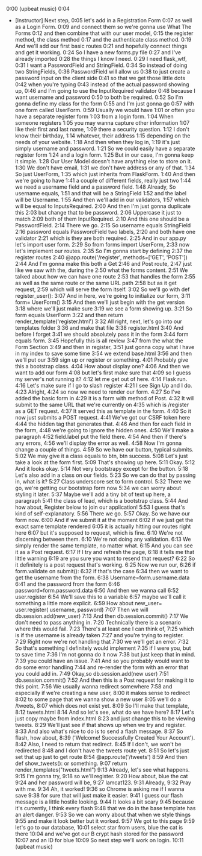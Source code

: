 0:00
(upbeat music)
0:04
- [Instructor] Next step,
0:05
let's add in a Registration Form
0:07
as well as a Login Form.
0:09
and connect them so we're gonna use What The Forms
0:12
and then combine that with our user model,
0:15
the register method, the class method
0:17
and the authenticate class method.
0:19
And we'll add our first basic routes
0:21
and hopefully connect things and get it working.
0:24
So I have a new forms.py file
0:27
and I've already imported
0:28
the things I know I need.
0:29
I need flask_wtf,
0:31
I want a PasswordField and StringField.
0:34
So instead of doing two StringFields,
0:36
PasswordField will allow us
0:38
to just create a password input on the client side
0:41
so that we get those little dots
0:42
when you're typing
0:43
instead of the actual password showing up,
0:46
and I'm going to use the InputRequired validator
0:48
because I want username and password
0:50
to both be required.
0:52
So I'm gonna define my class for the form
0:55
and I'm just gonna go
0:57
with one form called UserForm.
0:59
Usually we would have
1:01
or often you have a separate register form
1:03
from a login form.
1:04
When someone registers
1:05
you may wanna capture other information
1:07
like their first and last name,
1:09
there a security question.
1:12
I don't know their birthday,
1:14
whatever, their address
1:15
depending on the needs of your website.
1:18
And then when they log in,
1:19
it's just simply username and password.
1:21
So we could easily have a separate register form
1:24
and a login form.
1:25
But in our case, I'm gonna keep it simple.
1:28
Our User Model doesn't have anything else to store on it.
1:30
We don't have email,
1:31
we don't have address or any of that.
1:34
So just UserForm,
1:35
which just inherits from FlaskForm.
1:40
And then we're going to have
1:41
a couple of different fields, really just two
1:44
we need a username field and a password field.
1:48
Already, So username equals,
1:51
and that will be a StringField
1:52
and the label will be Username.
1:55
And then we'll add in our validators,
1:57
which will be equal to InputsRequired.
2:00
And then I'm just gonna duplicate this
2:03
but change that to be password.
2:06
Uppercase it just to match
2:09
both of them InputRequired.
2:10
And this one should be a PasswordField.
2:14
There we go.
2:15
So username equals StringField
2:16
password equals PasswordField two labels,
2:20
and both have one validator
2:21
which is they are both required.
2:25
And in our app.py let's import user form.
2:29
So from forms import UserForm,
2:33
now let's implement our routes.
2:35
So I'm gonna start by defining
2:37
the register routes
2:40
@app.route('/register', methods=['GET', 'POST'])
2:44
And I'm gonna make this both a Get
2:46
and Post route,
2:47
just like we saw with the, during the
2:50
what the forms content.
2:51
We talked about how we can have one route
2:53
that handles the form
2:55
as well as the same route or the same URL path
2:58
but as it get request,
2:59
which will serve the form itself.
3:02
So we'll go with def register_user():
3:07
And in here, we're going to initialize our form,
3:11
form= UserForm()
3:15
And then we'll just begin with the get version
3:18
where we'll just make sure
3:19
we see a form showing up.
3:21
So form equals UserForm
3:22
and then return render_template('register.html')
3:32
All right, next, let's go into our templates folder
3:36
and make that file
3:38
register.html
3:40
And before I forget
3:41
we should absolutely pass it in the form
3:44
form equals form.
3:45
Hopefully this is all review
3:47
from the what the Form Section
3:49
and then in register,
3:51
just gonna copy what I have in my index to save some time
3:54
we extend base.html
3:56
and then we'll put our
3:59
sign up or register or something.
4:01
Probably give this a bootstrap class.
4:04
How about display one?
4:06
And then we want to add our form
4:08
but let's first make sure that
4:09
so I guess my server's not running it?
4:12
let me get out of here.
4:14
Flask run.
4:16
Let's make sure if I go to slash register
4:21
I see Sign Up and I do.
4:23
Alright,
4:24
so now we need to render our form.
4:27
So I've added the basic form in
4:29
it is a form with method of Post.
4:32
It will submit to the same URL that we're currently on
4:35
which is /register as a GET request.
4:37
It served this as template in the form.
4:40
So it now just submits a POST request.
4:41
We've got our CSRF token here
4:44
the hidden tag that generates that.
4:46
And then for each field in the form,
4:48
we're going to ignore the hidden ones.
4:50
We'll make a paragraph
4:52
field.label put the field there.
4:54
And then if there's any errors,
4:56
we'll display the error as well.
4:58
Now I'm gonna change a couple of things.
4:59
So we have our button, typical submits.
5:02
We may give it a class equals to btn, btn success.
5:08
Let's just take a look at the form first.
5:09
That's showing up here.
5:11
Okay.
5:12
And it looks okay.
5:14
Not very bootstrapy except for the button.
5:18
Let's also add in a class on our fields.
5:23
So we can do that by passing in, what is it?
5:27
Class underscore set to form control.
5:32
There we go, we're getting our bootstrap form now
5:34
we can worry about styling it later.
5:37
Maybe we'll add a tiny bit of text up here, a paragraph
5:41
the class of lead, which is a bootstrap class.
5:44
And how about, Register below to join our application!
5:53
I guess that's kind of self-explanatory.
5:56
There we go.
5:57
Okay. So we have our form now.
6:00
And if we submit it at the moment
6:02
if we just get the exact same template rendered
6:05
it is actually hitting our routes right here
6:07
but it's supposed to request, which is fine.
6:10
We're not discerning between them.
6:10
We're not doing any validation.
6:13
We simply render the same template, no matter what.
6:15
And you can see it as a Post request.
6:17
If I try and refresh the page,
6:18
it tells me that little warning
6:19
are you sure you want to resend that request?
6:22
So it definitely is a post request that's working.
6:25
Now we run our,
6:26
if form.validate on submit():
6:32
if that's the case
6:34
then we want to get the username from the form.
6:38
Username=form.username.data
6:41
and the password from the form
6:46
password=form.password.data
6:50
And then we wanna call
6:52
user.register
6:54
We'll save this to a variable
6:57
maybe we'll call it something a little more explicit.
6:59
How about new_user= user.register( username, password)
7:07
Then we will db.session.add(new_user)
7:13
And then db.session.commit()
7:17
We don't need to pass anything in.
7:20
Technically there is a scenario where this would fail.
7:23
There's at least one I can think of,
7:25
which is if the username is already taken
7:27
and you're trying to register.
7:29
Right now we're not handling that
7:30
we we'll get an error.
7:32
So that's something I definitely would implement
7:35
if I were you, but to save time
7:36
I'm not gonna do it now
7:38
but just keep that in mind.
7:39
you could have an issue.
7:41
And so you probably would want to do some error handling
7:44
and re-render the form with an error that you could add in.
7:49
Okay,so db.session.add(new user)
7:51
db.session.commit()
7:52
And then this is a Post request for making it to this point.
7:56
We usually wanna redirect somewhere
7:58
and especially if we're creating a new user,
8:00
it makes sense to redirect
8:02
to some page that we wanna show a new user
8:05
we'll do a /tweets,
8:07
which does not exist yet.
8:09
So I'll make that template,
8:12
tweets.html
8:14
And so let's see, what do we have here?
8:17
Let's just copy maybe from index.html
8:23
and just change this to be viewing tweets.
8:29
We'll just see if that shows up when we try and register.
8:33
And also what's nice to do is to send a flash message.
8:37
So flash, how about,
8:39
('Welcome! Successfully Created Your Account').
8:42
Also, I need to return that redirect.
8:45
If I don't, we won't be redirected
8:48
and I don't have the tweets route yet.
8:51
So let's just set that up just to get route
8:54
@app.route('/tweets')
8:59
And then def show_tweets(): or something.
9:07
return render_templates("tweets.html")
9:13
Already, let's see what happens.
9:15
I'm gonna try,
9:18
so we'll register.
9:20
How about, blue the cat
9:24
and her password will be,
9:27
Iamcat123.
9:31
Already,
9:32
Pray with me.
9:34
Ah, it worked!
9:36
so Chrome is asking me if I wanna save
9:38
for sure that will just make it easier.
9:41
I guess our flash message is a little hostile looking.
9:44
It looks a bit scary
9:45
because it's currently, I think every flash
9:48
that we do in the base template has an alert danger.
9:53
So we can worry about that when we style things
9:55
and make it look better but it worked.
9:57
We got to this page
9:59
let's go to our database,
10:01
select star from users, blue the cat is there
10:04
and we've got our B crypt hash stored for the password
10:07
and an ID for blue
10:09
So next step we'll work on login.
10:11
(upbeat music)
